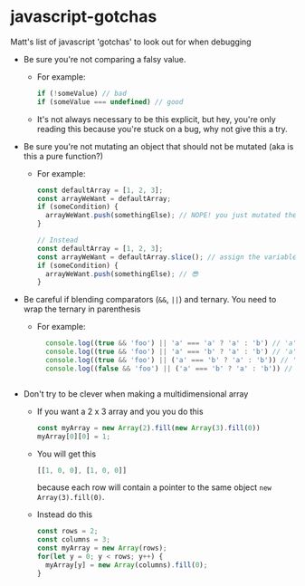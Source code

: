 # javascript-gotchas
Matt's list of javascript 'gotchas' to look out for when debugging

- Be sure you're not comparing a falsy value.
  - For example:
    ```js
    if (!someValue) // bad
    if (someValue === undefined) // good
    ```
  - It's not always necessary to be this explicit, but hey, you're only reading this because you're stuck on a bug, why not give this a try.

- Be sure you're not mutating an object that should not be mutated (aka is this a pure function?)
  - For example:
     ```js
     const defaultArray = [1, 2, 3];
     const arrayWeWant = defaultArray;
     if (someCondition) {
       arrayWeWant.push(somethingElse); // NOPE! you just mutated the value defaultArray
     }
     
     // Instead
     const defaultArray = [1, 2, 3];
     const arrayWeWant = defaultArray.slice(); // assign the variable to a copy of the original value
     if (someCondition) {
       arrayWeWant.push(somethingElse); // 😎
     }
     ```

- Be careful if blending comparators (`&&`, `||`) and ternary. You need to wrap the ternary in parenthesis
  - For example:
    ```js
      console.log((true && 'foo') || 'a' === 'a' ? 'a' : 'b') // 'a'
      console.log((true && 'foo') || 'a' === 'b' ? 'a' : 'b') // 'a' wtf?
      console.log((true && 'foo') || ('a' === 'b' ? 'a' : 'b')) // 'foo' that's more like what we were expecting
      console.log((false && 'foo') || ('a' === 'b' ? 'a' : 'b')) // 'b' much better
   ```

- Don't try to be clever when making a multidimensional array
  - If you want a 2 x 3 array and you you do this
    ```js
    const myArray = new Array(2).fill(new Array(3).fill(0))
    myArray[0][0] = 1;
    ```
  - You will get this
    ```js
    [[1, 0, 0], [1, 0, 0]]
    ```
    because each row will contain a pointer to the same object `new Array(3).fill(0)`.
 
  - Instead do this
    ```js
    const rows = 2;
    const columns = 3;
    const myArray = new Array(rows);
    for(let y = 0; y < rows; y++) {
      myArray[y] = new Array(columns).fill(0);
    }
    ```
